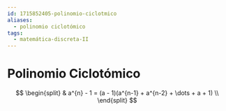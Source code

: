 ```yaml
---
id: 1715852405-polinomio-ciclotmico
aliases:
  - polinomio ciclotómico
tags:
  - matemática-discreta-II
---
```


# Polinomio Ciclotómico

$$
\begin{split}
    & a^{n} - 1 = (a - 1)(a^{n-1} + a^{n-2} + \dots + a + 1) \\ 
\end{split}
$$



